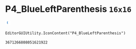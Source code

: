 # P4_BlueLeftParenthesis `16x16`
<img src="/img/P4_BlueLeftParenthesis.png" width=16 height=16>

``` CSharp
EditorGUIUtility.IconContent("P4_BlueLeftParenthesis")
```
```
3671266808051621922
```
